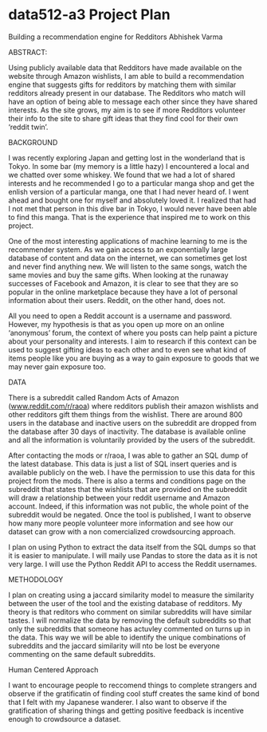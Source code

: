 # data512-a3 Project Plan

Building a recommendation engine for Redditors
Abhishek Varma

ABSTRACT:

Using publicly available data that Redditors have made available on the website through Amazon wishlists, I am able to build a recommendation engine that suggests gifts for redditors by matching them with similar redditors already present in our database. The Redditors who match will have an option of being able to message each other since they have shared interests. As the site grows, my aim is to see if more Redditors volunteer their info to the site to share gift ideas that they find cool for their own ‘reddit twin’.

BACKGROUND

I was recently exploring Japan and getting lost in the wonderland that is Tokyo. In some bar (my memory is a little hazy) I encountered a local and we chatted over some whiskey. We found that we had a lot of shared interests and he recommended I go to a particular manga shop and get the enlish version of a particular manga, one that I had never heard of. I went ahead and bought one for myself and absolutely loved it. I realized that had I not met that person in this dive bar in Tokyo, I would never have been able to find this manga. That is the experience that inspired me to work on this project. 

 One of the most interesting applications of machine learning to me is the recommender system. As we gain access to an exponentially large database of content and data on the internet, we can sometimes get lost and never find anything new. We will listen to the same songs, watch the same movies and buy the same gifts. When looking at the runaway successes of Facebook and Amazon, it is clear to see that they are so popular in the online marketplace because they have a lot of personal information about their users. Reddit, on the other hand, does not. 

All you need to open a Reddit account is a username and password. However, my hypothesis is that as you open up more on an online ‘anonymous’ forum, the context of where you posts can help paint a picture about your personality and interests. I aim to research if this context can be used to suggest gifting ideas to each other and to even see what kind of items people like you are buying as a way to gain exposure to goods that we may never gain exposure too.

DATA

There is a subreddit called Random Acts of Amazon (www.reddit.com/r/raoa) where redditors publish their amazon wishlists and other redditors gift them things from the wishlist. There are around 800 users in the database and inactive users on the subreddit are dropped from the database after 30 days of inactivity. The database is available online and all the information is voluntarily provided by the users of the subreddit.

After contacting the mods or r/raoa, I was able to gather an SQL dump of the latest database. This data is just a list of SQL insert queries and is available publicly on the web. I have the permission to use this data for this project from the mods. There is also a terms and conditions page on the subreddit that states that the wishlists that are provided on the subreddit will draw a relationship between your reddit username and Amazon account. Indeed, if this information was not public, the whole point of the subreddit would be negated. Once the tool is published, I want to observe how many more people volunteer more information and see how our dataset can grow with a non comercialized crowdsourcing approach.

I plan on using Python to extract the data itself from the SQL dumps so that it is easier to manipulate. I will maily use Pandas to store the data as it is not very large. I will use the Python Reddit API to access the Reddit usernames.

METHODOLOGY

I plan on creating using a jaccard similarity model to measure the similarity between the user of the tool and the existing database of redditors. My theory is that reditors who comment on similar subreddits will have similar tastes. I will normalize the data by removing the default subreddits so that only the subreddits that someone has actuvley commented on turns up in the data. This way we will be able to identify the unique combinations of subreddits and the jaccard similarity will nto be lost be everyone commenting on the same default subreddits.

Human Centered Approach

I want to encourage people to reccomend things to complete strangers and observe if the gratificatin of finding cool stuff creates the same kind of bond that I felt with my Japanese wanderer. I also want to observe if the gratification of sharing things and getting positive feedback is incentive enough to crowdsource a dataset. 

